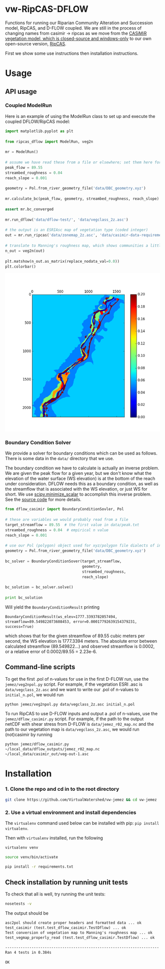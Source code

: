 # vw-RipCAS-DFLOW

Functions for running our Riparian Community Alteration and Succession model, RipCAS, and D-FLOW coupled.
We are still in the process of changing names from casimir -> ripcas as we move from the [CASiMiR vegetation model, which is closed-source and windows-only](www.casimir-software.de/ENG/veg_eng.html) to our own open-source version, [RipCAS](https://github.com/VirtualWatershed/vw-ripcas-dflow/blob/master/ripcas_dflow/ripcas_dflow.py#L54).

First we show some use instructions then installation instructions.

# Usage

## API usage

### Coupled ModelRun

Here is an example of using the ModelRun class to set up and execute the coupled
DFLOW/RipCAS model:

```python
import matplotlib.pyplot as plt

from ripcas_dflow import ModelRun, veg2n

mr = ModelRun()

# assume we have read these from a file or elsewhere; set them here for ex
peak_flow = 89.55
streambed_roughness = 0.04
reach_slope = 0.001

geometry = Pol.from_river_geometry_file('data/DBC_geometry.xyz')

mr.calculate_bc(peak_flow, geometry, streambed_roughness, reach_slope)

assert mr.bc_converged

mr.run_dflow('data/dflow-test/', 'data/vegclass_2z.asc')

# the output is an ESRIAsc map of vegetation type (coded integer)
out = mr.run_ripcas('data/zonemap_2z.asc', 'data/casimir-data-requirements.xlsx', 'data/ripcas-test')

# translate to Manning's roughness map, which shows communities a little better
n_out = veg2n(out)

plt.matshow(n_out.as_matrix(replace_nodata_val=0.0))
plt.colorbar()
```

![An example map](example_n_map.png)

### Boundary Condition Solver

We provide a solver for boundary conditions which can be used as follows. There
is some data in the `data/` directory that we use.

The boundary condition we have to calculate is actually an inverse problem. We
are given the peak flow for a given year, but we don't know what the elevation
of the water surface (WS elevation) is at the bottom of the reach under consideration. DFLOW
needs this as a boundary condition, as well as the streamflow that is associated
with the WS elevation, or just WS for short. We use
[scipy.minimize_scalar](http://docs.scipy.org/doc/scipy/reference/generated/scipy.optimize.minimize_scalar.html)
to accomplish this inverse problem. See the
[source code](https://github.com/VirtualWatershed/vw-ripcas-dflow/blob/master/ripcas_dflow/modelrun.py#L357)
for more details.

```python
from dflow_casimir import BoundaryConditionSovler, Pol

# these are variables we would probably read from a file
target_streamflow = 89.55  # the first value in data/peak.txt
streambed_roughness = 0.04  # empirical n value
reach_slope = 0.001

# use our Pol (polygon) object used for xyz/polygon file dialects of interest
geometry = Pol.from_river_geometry_file('data/DBC_geometry.xyz')

bc_solver = BoundaryConditionSover(target_streamflow,
                                   geometry,
                                   streambed_roughness,
                                   reach_slope)

bc_solution = bc_solver.solve()

print bc_solution
```

Will yield the `BoundaryConditionResult` printing

```
BoundaryConditionResult(ws_elev=1777.3393782057494,
streamflow=89.549822073608453, error=0.00017792639154379231, success=True)
```

which shows that for the given streamflow of 89.55 cubic meters per second,
the WS elevation is 1777.3394 meters. The absolute error between calculated
streamflow (89.549822...) and observed streamflow is 0.0002, or a relative error of
0.0002/89.55 = 2.23e-6.



## Command-line scripts

To get the first .pol of n-values for use in the first D-FLOW run, use the
`jemez/veg2npol.py` script. For example, if the vegetation ESRI .asc is
`data/vegclass_2z.asc` and we want to write our .pol of n-values to
`initial_n.pol`, we would run

```
python jemez/veg2npol.py data/vegclass_2z.asc initial_n.pol
```

To run RipCAS to use D-FLOW inputs and output a .pol of n-values, use
the `jemez/dflow_casimir.py` script. For example, if the path to the
output netCDF with shear stress from D-FLOW is `data/jemez_r02_map.nc`
and the path to our vegetation map is `data/vegclass_2z.asc`, we would
run (not)casimir by running

```
python jemez/dflow_casimir.py ~/local_data/dflow_outputs/jemez_r02_map.nc ~/local_data/casimir_out/veg-out-1.asc
```

# Installation

### 1. Clone the repo and cd in to the root directory

```bash
git clone https://github.com/VirtualWatershed/vw-jemez && cd vw-jemez
```

### 2. Use a virtual environment and install dependencies

The `virtualenv` command used below can be installed with pip: `pip install virtualenv`.

Then with `virtualenv` installed, run the following

```bash
virtualenv venv
```

```bash
source venv/bin/activate
```

```bash
pip install -r requirements.txt
```

## Check installation by running unit tests

To check that all is well, try running the unit tests:

```bash
nosetests -v
```


The output should be

```
asc2pol should create proper headers and formatted data ... ok
test_casimir (test.test_dflow_casimir.TestDflow) ... ok
Test conversion of vegetation map to Manning's roughness map ... ok
test_vegmap_properly_read (test.test_dflow_casimir.TestDflow) ... ok

----------------------------------------------------------------------
Ran 4 tests in 0.384s

OK
```
